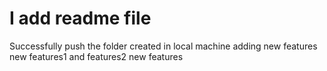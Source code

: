 # I add readme file
Successfully push the folder created in local machine
adding new features 
new features1 and features2
new features
